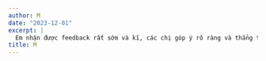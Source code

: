 ```yaml
---
author: M
date: "2023-12-01"
excerpt: |
  Em nhận được feedback rất sớm và kĩ, các chị góp ý rõ ràng và thẳng thắn, và khi em hỏi để clarify thì cũng rất chịu khó giải thích lại. Cái mà em appreciate nhiều nhất là dù em reach out tới các chị rất là gấp, nhưng mà các chị vẫn nhận xem giúp em, và sửa rất nhiều version cho tới giờ. Trong quá trình viết statements và apply thì em cũng tìm hiểu được nhiều thứ và cũng thêm kiến thức về application process từ các chị. Chị Ngọc hay check in đốc thúc em, và chị Trang thì give insights của US apps, và các comment feedback của các chị rất insightful và wow với em. Nên em học dc nhiều lắm ạ.
title: M
---
```


